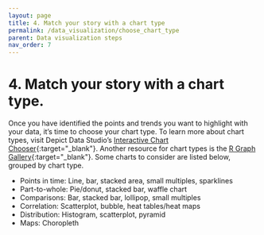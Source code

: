 ```yaml
---
layout: page
title: 4. Match your story with a chart type
permalink: /data_visualization/choose_chart_type
parent: Data visualization steps
nav_order: 7
---
```


# 4. Match your story with a chart type.

Once you have identified the points and trends you want to highlight with your data, it’s time to choose your chart type. To learn more about chart types, visit Depict Data Studio’s [Interactive Chart Chooser](https://depictdatastudio.com/charts/){:target="_blank"}. Another resource for chart types is the [R Graph Gallery](https://r-graph-gallery.com/){:target="_blank"}. Some charts to consider are listed below, grouped by chart type.

* Points in time: Line, bar, stacked area, small multiples, sparklines
* Part-to-whole: Pie/donut, stacked bar, waffle chart
* Comparisons: Bar, stacked bar, lollipop, small multiples
* Correlation: Scatterplot, bubble, heat tables/heat maps
* Distribution: Histogram, scatterplot, pyramid
* Maps: Choropleth
